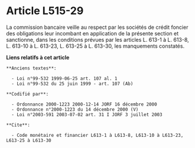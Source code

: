 # Article L515-29

La commission bancaire veille au respect par les sociétés de crédit foncier des obligations leur incombant en application de
la présente section et sanctionne, dans les conditions prévues par les articles L. 613-1 à L. 613-8, L. 613-10 à L. 613-23,
L. 613-25 à L. 613-30, les manquements constatés.

**Liens relatifs à cet article**

	**Anciens textes**:

	  - Loi n°99-532 1999-06-25 art. 107 al. 1
	  - Loi n°99-532 du 25 juin 1999 - art. 107 (Ab)

	**Codifié par**:

	  - Ordonnance 2000-1223 2000-12-14 JORF 16 décembre 2000
	  - Ordonnance n°2000-1223 du 14 décembre 2000 (V)
	  - Loi n°2003-591 2003-07-02 art. 31 I JORF 3 juillet 2003

	**Cite**:

	  - Code monétaire et financier L613-1 à L613-8, L613-10 à L613-23, L613-25 à L613-30
